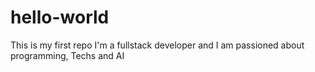 # hello-world
This is my first repo
I'm a fullstack developer and I am passioned about programming, Techs and AI
